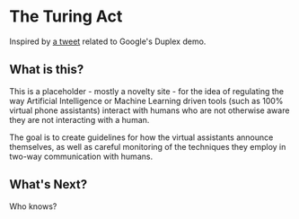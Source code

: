 # The Turing Act

Inspired by [a tweet](https://twitter.com/ModernWood/status/994286738603368448) related to Google's Duplex demo.

## What is this?

This is a placeholder - mostly a novelty site - for the idea of
regulating the way Artificial Intelligence or Machine Learning driven
tools (such as 100% virtual phone assistants) interact with humans who
are not otherwise aware they are not interacting with a human.

The goal is to create guidelines for how the virtual assistants announce
themselves, as well as careful monitoring of the techniques they employ
in two-way communication with humans.

## What's Next?

Who knows?